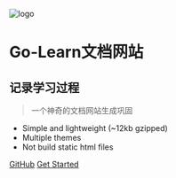 
![logo](_media/icon.svg)
# Go-Learn文档网站
## 记录学习过程
> 一个神奇的文档网站生成巩固

* Simple and lightweight (~12kb gzipped)
* Multiple themes
* Not build static html files

[GitHub](https://github.com/docsifyjs/docsify/)
[Get Started](#Go-Learn)